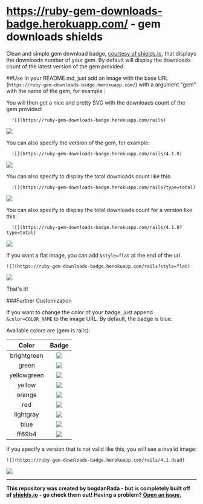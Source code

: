 https://ruby-gem-downloads-badge.herokuapp.com/ - gem downloads shields
=============
Clean and simple gem download badge, [courtesy of shields.io](https://github.com/badges/shields), that displays the downloads number of your gem.
By default will display the downloads count of the latest version of the gem provided. 

##Use
In your README.md, just add an image with the base URL (`https://ruby-gem-downloads-badge.herokuapp.com/`) with a argument "gem" with the name of the gem, for example :
 
You will then get a nice and pretty SVG with the downloads count of the gem  provided:

```
  ![](https://ruby-gem-downloads-badge.herokuapp.com/rails)
```
 ![](https://ruby-gem-downloads-badge.herokuapp.com/rails)

You can also specify  the version of the gem, for example: 
```
  ![](https://ruby-gem-downloads-badge.herokuapp.com/rails/4.1.0)
```
![](https://ruby-gem-downloads-badge.herokuapp.com/rails/4.1.0)

You can also specify to display the total downloads count like this:

```
  ![](https://ruby-gem-downloads-badge.herokuapp.com/rails?type=total)
```

 ![](https://ruby-gem-downloads-badge.herokuapp.com/rails?type=total)

You can also specify to display the total downloads count for a version like this:
```
  ![](https://ruby-gem-downloads-badge.herokuapp.com/rails/4.1.0?type=total)
```

 ![](https://ruby-gem-downloads-badge.herokuapp.com/rails/4.1.0?type=total)



If you want a flat image, you can add `&style=flat` at the end of the url.

```
![](https://ruby-gem-downloads-badge.herokuapp.com/rails?style=flat)
```

![](https://ruby-gem-downloads-badge.herokuapp.com/rails?style=flat)

That's it!

###Further Customization

If you want to change the color of your badge, just append `&color=COLOR_NAME` to the image URL.  By default, the badge is blue.

Available colors are (gem is rails):

| Color         | Badge                                                                           |
|:-------------:|:-------------------------------------------------------------------------------:|
| brightgreen   | ![](https://ruby-gem-downloads-badge.herokuapp.com/rails?color=brightgreen&style=flat) |
| green         | ![](https://ruby-gem-downloads-badge.herokuapp.com/rails?color=green&style=flat)       |
| yellowgreen   | ![](https://ruby-gem-downloads-badge.herokuapp.com/rails?color=yellowgreen&style=flat) |
| yellow        | ![](https://ruby-gem-downloads-badge.herokuapp.com/rails?color=yellow&style=flat)      |
| orange        | ![](https://ruby-gem-downloads-badge.herokuapp.com/rails?color=orange&style=flat)      |
| red           | ![](https://ruby-gem-downloads-badge.herokuapp.com/rails?color=red&style=flat)         |
| lightgray     | ![](https://ruby-gem-downloads-badge.herokuapp.com/rails?color=lightgray&style=flat)   |
| blue          | ![](https://ruby-gem-downloads-badge.herokuapp.com/rails?color=blue&style=flat)        |
| ff69b4        | ![](https://ruby-gem-downloads-badge.herokuapp.com/rails?color=ff69b4&style=flat)      |


If you specify a version that is not valid like this, you will see a invalid image: 

```
![](https://ruby-gem-downloads-badge.herokuapp.com/rails/4.1.dsad)
```
 
 ![](https://ruby-gem-downloads-badge.herokuapp.com/rails/4.1.dsad)

------

**This repository was created by bogdanRada - but is completely built off of [shields.io](https://github.com/badges/shields) - go check them out!  Having a problem?  [Open an issue.](https://github.com/bogdanRada/gem-downloads-badge/issues)**
